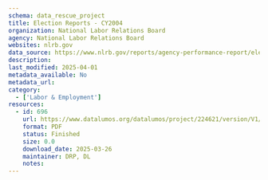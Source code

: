```yaml
---
schema: data_rescue_project 
title: Election Reports - CY2004
organization: National Labor Relations Board
agency: National Labor Relations Board
websites: nlrb.gov
data_source: https://www.nlrb.gov/reports/agency-performance-report/election-reports/election-reports-cy-2004
description: 
last_modified: 2025-04-01
metadata_available: No
metadata_url: 
category:
  - ['Labor & Employment'] 
resources:
  - id: 696
    url: https://www.datalumos.org/datalumos/project/224621/version/V1/view
    format: PDF
    status: Finished
    size: 0.0
    download_date: 2025-03-26
    maintainer: DRP, DL
    notes: 
---
```

